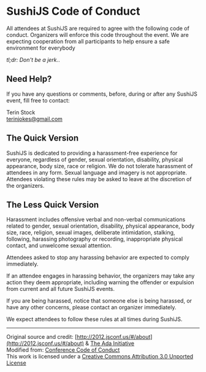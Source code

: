 # SushiJS Code of Conduct
All attendees at SushiJS are required to agree with the following code of
conduct. Organizers will enforce this code throughout the event. We are
expecting cooperation from all participants to help ensure a safe environment
for everybody

*tl;dr: Don't be a jerk.*.

## Need Help?

If you have any questions or comments, before, during or after any SushiJS
event, fill free to contact:

Terin Stock  
<terinjokes@gmail.com>

## The Quick Version

SushiJS is dedicated to providing a harassment-free experience for everyone,
regardless of gender, sexual orientation, disability, physical appearance, body
size, race or religion. We do not tolerate harassment of attendees in any form.
Sexual language and imagery is not appropriate. Attendees violating these rules
may be asked to leave at the discretion of the organizers.

## The Less Quick Version

Harassment includes offensive verbal and non-verbal communications related to
gender, sexual orientation, disability, physical appearance, body size, race,
religion, sexual images, deliberate intimidation, stalking, following,
harassing photography or recording, inappropriate physical contact, and
unwelcome sexual attention.

Attendees asked to stop any harassing behavior are expected to comply immediately.

If an attendee engages in harassing behavior, the organizers may take any
action they deem appropriate, including warning the offender or expulsion from
current and all future SushiJS events.

If you are being harassed, notice that someone else is being harassed, or have
any other concerns, please contact an organizer immediately.

We expect attendees to follow these rules at all times during SushiJS.

---

Original source and credit: [http://2012.jsconf.us/#/about](http://2012.jsconf.us/#/about) & [The Ada Initiative](http://geekfeminism.wikia.com/wiki/Conference_anti-harassment/Policy)  
Modified from: [Conference Code of Conduct](http://confcodeofconduct.com/)  
This work is licensed under a [Creative Commons Attribution 3.0 Unported License](http://creativecommons.org/licenses/by/3.0/deed.en_US)
